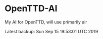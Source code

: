 # OpenTTD-AI
My AI for OpenTTD, will use primarily air

Latest backup: Sun Sep 15 19:53:01 UTC 2019
